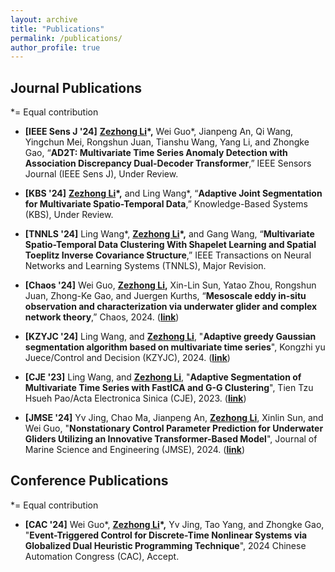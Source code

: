 ```yaml
---
layout: archive
title: "Publications"
permalink: /publications/
author_profile: true
---
```


## Journal Publications

*= Equal contribution

- **[IEEE Sens J '24]** **<u>Zezhong Li</u>\*,** Wei Guo\*, Jianpeng An, Qi Wang, Yingchun Mei, Rongshun Juan, Tianshu Wang, Yang Li, and Zhongke Gao, “**AD2T: Multivariate Time Series Anomaly Detection with Association Discrepancy Dual-Decoder Transformer**,” IEEE Sensors Journal (IEEE Sens J), Under Review.

- **[KBS '24]** **<u>Zezhong Li</u>\*,** and Ling Wang\*, “**Adaptive Joint Segmentation for Multivariate Spatio-Temporal Data**,” Knowledge-Based Systems (KBS), Under Review.

- **[TNNLS '24]** Ling Wang\*, **<u>Zezhong Li</u>\*,** and Gang Wang, “**Multivariate Spatio-Temporal Data Clustering With Shapelet Learning and Spatial Toeplitz Inverse Covariance Structure**,” IEEE Transactions on Neural Networks and Learning Systems (TNNLS), Major Revision.

- **[Chaos '24]** Wei Guo, **<u>Zezhong Li</u>,** Xin-Lin Sun, Yatao Zhou, Rongshun Juan, Zhong-Ke Gao, and Juergen Kurths, “**Mesoscale eddy in-situ observation and characterization via underwater glider and complex network theory**,” Chaos, 2024. ([**link**](https://pubs.aip.org/aip/cha/article-abstract/34/11/113104/3318599/Mesoscale-eddy-in-situ-observation-and?redirectedFrom=fulltext))

- **[KZYJC '24]** Ling Wang, and **<u>Zezhong Li</u>**, "**Adaptive greedy Gaussian segmentation algorithm based on multivariate time series**", Kongzhi yu Juece/Control and Decision (KZYJC), 2024. ([**link**](http://kzyjc.alljournals.cn/kzyjc/article/abstract/20240224?st=search))

- **[CJE '23]** Ling Wang, and **<u>Zezhong Li</u>**, "**Adaptive Segmentation of Multivariate Time Series with FastICA and G-G Clustering**", Tien Tzu Hsueh Pao/Acta Electronica Sinica (CJE), 2023. ([**link**](https://www.ejournal.org.cn/CN/10.12263/DZXB.20220649))

- **[JMSE '24]** Yv Jing, Chao Ma, Jianpeng An, **<u>Zezhong Li</u>**, Xinlin Sun, and Wei Guo, "**Nonstationary Control Parameter Prediction for Underwater Gliders 
Utilizing an Innovative Transformer-Based Model**", Journal of Marine Science and Engineering (JMSE), 2024. ([**link**](https://www.mdpi.com/2077-1312/12/11/2106))

## Conference Publications

*= Equal contribution

- **[CAC '24]**  Wei Guo\*, **<u>Zezhong Li</u>\*,** Yv Jing, Tao Yang, and Zhongke Gao, "**Event-Triggered Control for Discrete-Time Nonlinear Systems via Globalized Dual Heuristic Programming Technique**", 2024 Chinese Automation Congress (CAC), Accept.   
